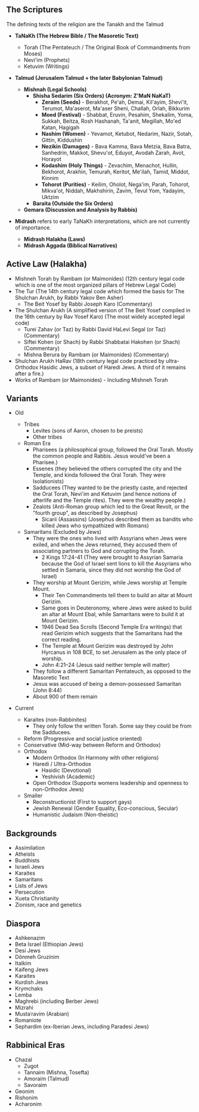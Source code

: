 ## The Scriptures
The defining texts of the religion are the Tanakh and the Talmud

- **TaNaKh (The Hebrew Bible / The Masoretic Text)**
	- Torah (The Pentateuch / The Original Book of Commandments from Moses)
	- Nevi'im (Prophets)
	- Ketuvim (Writings)

- **Talmud (Jerusalem Talmud + the later Babylonian Talmud)**
	- **Mishnah (Legal Schools)**
		-  **Shisha Sedarim (Six Orders) (Acronym: Z'MaN NaKaT)**
			- **Zeraim (Seeds)** - Berakhot, Pe'ah, Demai, Kil'ayim, Shevi'it, Terumot, Ma'aserot, Ma'aser Sheni, Challah, Orlah, Bikkurim
			- **Moed (Festival)** - Shabbat, Eruvin, Pesahim, Shekalim, Yoma, Sukkah, Beitza, Rosh Hashanah, Ta'anit, Megillah, Mo'ed Katan, Hagigah
			- **Nashim (Women)** - Yevamot, Ketubot, Nedarim, Nazir, Sotah, Gittin, Kiddushin
			- **Nezikin (Damages)** - Bava Kamma, Bava Metzia, Bava Batra, Sanhedrin, Makkot, Shevu'ot, Eduyot, Avodah Zarah, Avot, Horayot
			- **Kodashim (Holy Things)** - Zevachim, Menachot, Hullin, Bekhorot, Arakhin, Temurah, Keritot, Me'ilah, Tamid, Middot, Kinnim
			- **Tohorot (Purities)** - Keilim, Oholot, Nega'im, Parah, Tohorot, Mikva'ot, Niddah, Makhshirin, Zavim, Tevul Yom, Yadayim, Uktzim
		-  **Baraita (Outside the Six Orders)**
	- **Gemara (Discussion and Analysis by Rabbis)**

- **Midrash** refers to early TaNaKh interpretations, which are not currently of importance.
	- **Midrash Halakha (Laws)**
	- **Midrash Aggada (Biblical Narratives)**
## Active Law (Halakha)

- Mishneh Torah by Rambam (or Maimonides) (12th century legal code which is one of the most organized pillars of Hebrew Legal Code)
- The Tur (The 14th century legal code which formed the basis for The Shulchan Arukh, by Rabbi Yakov Ben Asher)
	- The Beit Yosef by Rabbi Joseph Karo (Commentary)
- The Shulchan Arukh (A simplified version of The Beit Yosef compiled in the 16th century by Rav Yosef Karo) (The most widely accepted legal code)
	- Turei Zahav (or Taz) by Rabbi David HaLevi Segal (or Taz) (Commentary)
	- Siftei Kohen (or Shach) by Rabbi Shabbatai Hakohen (or Shach) (Commentary)
	- Mishna Berura by Rambam (or Maimonides) (Commentary)
- Shulchan Arukh HaRav (18th century legal code practiced by ultra-Orthodox Hasidic Jews, a subset of Haredi Jews. A third of it remains after a fire.)
- Works of Rambam (or Maimonides) - Including Mishneh Torah
## Variants
- Old
	- Tribes
		- Levites (sons of Aaron, chosen to be preists)
		- Other tribes
	- Roman Era
		- Pharisees (a philosophical group, followed the Oral Torah. Mostly the common people and Rabbis. Jesus would've been a Pharisee.)
		- Essenes (they believed the others corrupted the city and the Temple, and kinda followed the Oral Torah. They were Isolationists)
		- Sadducees (They wanted to be the priestly caste, and rejected the Oral Torah, Nevi'im and Ketuvim (and hence notions of afterlife and the Temple rites). They were the wealthy people.)
		- Zealots (Anti-Roman group which led to the Great Revolt, or the "fourth group", as described by Josephus)
			- Sicarii (Assassins) (Josephus described them as bandits who killed Jews who sympathized with Romans)
	- Samaritans (Excluded by Jews)
		- They were the ones who lived with Assyrians when Jews were exiled, and when the Jews returned, they accused them of associating partners to God and corrupting the Torah.
			- 2 Kings 17:24-41 (They were brought to Assyrian Samaria because the God of Israel sent lions to kill the Assyrians who settled in Samaria, since they did not worship the God of Israel)
		- They worship at Mount Gerizim, while Jews worship at Temple Mount.
			- Their Ten Commandments tell them to build an altar at Mount Gerizim.
			- Same goes in Deuteronomy, where Jews were asked to build an altar at Mount Ebal, while Samaritans were to build it at Mount Gerizim.
			- 1946 Dead Sea Scrolls (Second Temple Era writings) that read Gerizim which suggests that the Samaritans had the correct reading.
			- The Temple at Mount Gerizim was destroyed by John Hyrcanus in 108 BCE, to set Jerusalem as the only place of worship.
			- John 4:21–24 (Jesus said neither temple will matter)
		- They follow a different Samaritan Pentateuch, as opposed to the Masoretic Text
		- Jesus was accused of being a demon-possessed Samaritan (John 8:44)
		- About 900 of them remain

- Current
	- Karaites (non-Rabbinites)
		- They only follow the written Torah. Some say they could be from the Sadducees.
	- Reform (Progressive and social justice oriented)
	- Conservative (Mid-way between Reform and Orthodox)
	- Orthodox
		- Modern Orthodox (In Harmony with other religions)
		- Haredi / Ultra-Orthodox
			- Hasidic (Devotional)
			- Yeshivish (Academic)
		- Open Orthodox (Supports womens leadership and openness to non-Orthodox Jews)
	- Smaller
		- Reconstructionist (First to support gays)
		- Jewish Renewal (Gender Equality, Eco-conscious, Secular)
		- Humanistic Judaism (Non-theistic)
## Backgrounds
- Assimilation
- Atheists
- Buddhists
- Israeli Jews
- Karaites
- Samaritans
- Lists of Jews
- Persecution
- Xueta Christianity
- Zionism, race and genetics
## Diaspora
- Ashkenazim
- Beta Israel (Ethiopian Jews)
- Desi Jews
- Dönmeh Gruzínim
- Italkim
- Kaifeng Jews
- Karaites
- Kurdish Jews
- Krymchaks
- Lemba
- Maghrebi (including Berber Jews)
- Mizrahi
- Mustaʿravim (Arabian)
- Romaniote
- Sephardim (ex-Iberian Jews, including Paradesi Jews)
## Rabbinical Eras
- Chazal
	- Zugot
	- Tannaim (Mishna, Tosefta)
	- Amoraim (Talmud)
	- Savoraim
- Geonim
- Rishonim
- Acharonim